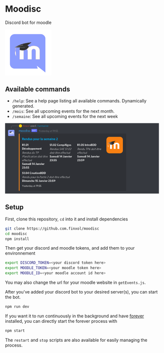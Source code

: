 # Moodisc
Discord bot for moodle

<img src="img/moodisc.png" width="30%" alt="Logo">

## Available commands

- `/help`: See a help page listing all available commands. Dynamically generated.
- `/mois`: See all upcoming events for the next month.
- `/semaine`: See all upcoming events for the next week

<img src="img/moodisc_example.png" alt="example">

## Setup

First, clone this repository, `cd` into it and install dependencies
```bash
git clone https://github.com.finxol/moodisc
cd moodisc
npm install
```
Then get your discord and moodle tokens, and add them to your environnement
```bash
export DISCORD_TOKEN=<your discord token here>
export MOODLE_TOKEN=<your moodle token here>
export MOODLE_ID=<your moodle account id here>
```

You may also change the url for your moodle website in `getEvents.js`.

After you've added your discord bot to your desired server(s), you can start the bot.
```bash
npm run dev
```

If you want it to run continuously in the background and have [forever](https://www.npmjs.com/package/forever) installed,
you can directly start the forever process with
```bash
npm start
```
The `restart` and `stop` scripts are also available for easily managing the process.
